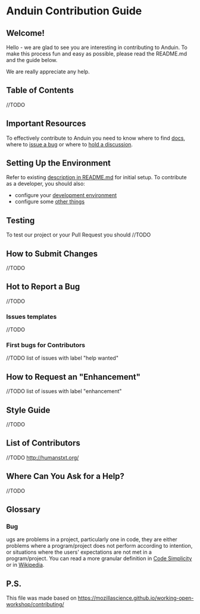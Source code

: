 # Anduin Contribution Guide

## Welcome!

Hello - we are glad to see you are interesting in contributing to Anduin.
To make this process fun and easy as possible, please read the README.md and
the guide below.

We are really appreciate any help.

## Table of Contents

//TODO

## Important Resources

To effectively contribute to Anduin you need to know where to find [docs](#todo),
where to [issue a bug](#todo) or where to [hold a discussion](#todo).

## Setting Up the Environment

Refer to existing [description in README.md](README.md#environment) for initial setup.
To contribute as a developer, you should also:

- configure your [development environment](#todo)
- configure some [other things](#todo)

## Testing

To test our project or your Pull Request you should //TODO

## How to Submit Changes

//TODO

## Hot to Report a Bug

//TODO

### Issues templates

//TODO

### First bugs for Contributors

//TODO list of issues with label "help wanted"

## How to Request an "Enhancement"

//TODO list of issues with label "enhancement"

## Style Guide

//TODO

## List of Contributors

//TODO http://humanstxt.org/

## Where Can You Ask for a Help?

//TODO

## Glossary

### Bug

ugs are problems in a project, particularly one in code, 
they are either problems where a program/project does not perform according to intention, 
or situations where the users' expectations are not met in a program/project. 
You can read a more granular definition in [Code Simplicity](http://www.codesimplicity.com/post/what-is-a-bug/)
or in [Wikipedia](https://en.wikipedia.org/wiki/Software_bug).


## P.S.

This file was made based on https://mozillascience.github.io/working-open-workshop/contributing/